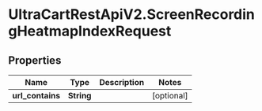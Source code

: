 # UltraCartRestApiV2.ScreenRecordingHeatmapIndexRequest

## Properties

Name | Type | Description | Notes
------------ | ------------- | ------------- | -------------
**url_contains** | **String** |  | [optional] 


